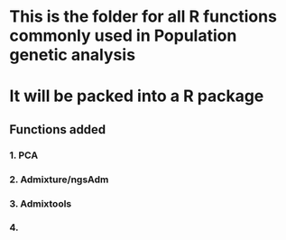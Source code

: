 # This is the folder for all R functions commonly used in Population genetic analysis
# It will be packed into a R package


## Functions added
### 1. PCA

### 2. Admixture/ngsAdm

### 3. Admixtools

### 4. 

